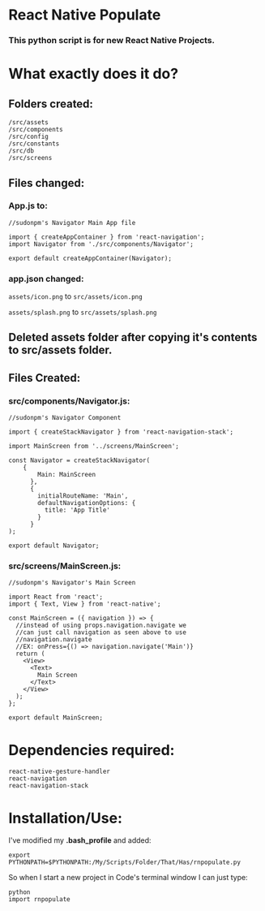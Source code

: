 # React Native Populate

### This python script is for new React Native Projects.

# What exactly does it do?

## Folders created:

```
/src/assets
/src/components
/src/config
/src/constants
/src/db
/src/screens
```

## Files changed:

### App.js to:

```
//sudonpm's Navigator Main App file

import { createAppContainer } from 'react-navigation';
import Navigator from './src/components/Navigator';

export default createAppContainer(Navigator);
```

### app.json changed:

```assets/icon.png```  to ```src/assets/icon.png```

```assets/splash.png``` to ```src/assets/splash.png```

## Deleted assets folder after copying it's contents to src/assets folder.

## Files Created:

### src/components/Navigator.js:

```
//sudonpm's Navigator Component

import { createStackNavigator } from 'react-navigation-stack';

import MainScreen from '../screens/MainScreen';

const Navigator = createStackNavigator(
    {
        Main: MainScreen
      },
      {
        initialRouteName: 'Main',
        defaultNavigationOptions: {
          title: 'App Title'
        }
      }
);

export default Navigator;
```

### src/screens/MainScreen.js:

```
//sudonpm's Navigator's Main Screen

import React from 'react';
import { Text, View } from 'react-native';

const MainScreen = ({ navigation }) => {
  //instead of using props.navigation.navigate we
  //can just call navigation as seen above to use
  //navigation.navigate
  //EX: onPress={() => navigation.navigate('Main')}
  return ( 
    <View>
      <Text>
        Main Screen
      </Text>
    </View>
  );
};

export default MainScreen;
```

# Dependencies required:

```
react-native-gesture-handler
react-navigation
react-navigation-stack
```

# Installation/Use:

I've modified my **.bash_profile** and added:

```
export PYTHONPATH=$PYTHONPATH:/My/Scripts/Folder/That/Has/rnpopulate.py
```

So when I start a new project in Code's terminal window I can just type:

```
python
import rnpopulate
```